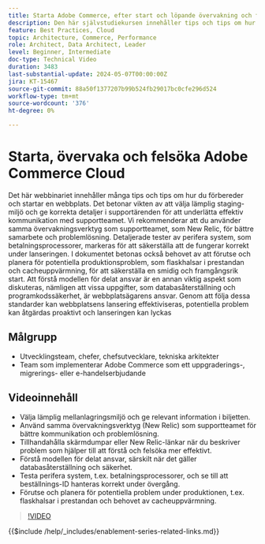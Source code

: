 ```yaml
---
title: Starta Adobe Commerce, efter start och löpande övervakning och felsökning
description: Den här självstudiekursen innehåller tips och tips om hur du förbereder och startar en webbplats. Välja rätt staging-miljö, ge relevant information i supportärenden och använd samma övervakningsverktyg som supportteamet för bättre kommunikation. Framhäv behovet av grundlig testning av perifera system, som betalningsprocessorer, och planering av potentiella produktionsproblem som flaskhalsar i prestandan och cacheuppvärmning. Effektiv kommunikation, proaktiv planering och förståelse av modellen med delat ansvar betonas också. Genom att följa dessa standarder kan webbplatsens lansering bli smidigare och mer framgångsrik.
feature: Best Practices, Cloud
topic: Architecture, Commerce, Performance
role: Architect, Data Architect, Leader
level: Beginner, Intermediate
doc-type: Technical Video
duration: 3483
last-substantial-update: 2024-05-07T00:00:00Z
jira: KT-15467
source-git-commit: 88a50f1377207b99b524fb29017bc0cfe296d524
workflow-type: tm+mt
source-wordcount: '376'
ht-degree: 0%

---
```


# Starta, övervaka och felsöka Adobe Commerce Cloud

Det här webbinariet innehåller många tips och tips om hur du förbereder och startar en webbplats. Det betonar vikten av att välja lämplig staging-miljö och ge korrekta detaljer i supportärenden för att underlätta effektiv kommunikation med supportteamet. Vi rekommenderar att du använder samma övervakningsverktyg som supportteamet, som New Relic, för bättre samarbete och problemlösning. Detaljerade tester av perifera system, som betalningsprocessorer, markeras för att säkerställa att de fungerar korrekt under lanseringen. I dokumentet betonas också behovet av att förutse och planera för potentiella produktionsproblem, som flaskhalsar i prestandan och cacheuppvärmning, för att säkerställa en smidig och framgångsrik start. Att förstå modellen för delat ansvar är en annan viktig aspekt som diskuteras, nämligen att vissa uppgifter, som databasåterställning och programkodssäkerhet, är webbplatsägarens ansvar. Genom att följa dessa standarder kan webbplatsens lansering effektiviseras, potentiella problem kan åtgärdas proaktivt och lanseringen kan lyckas

## Målgrupp

* Utvecklingsteam, chefer, chefsutvecklare, tekniska arkitekter
* Team som implementerar Adobe Commerce som ett uppgraderings-, migrerings- eller e-handelserbjudande

## Videoinnehåll

* Välja lämplig mellanlagringsmiljö och ge relevant information i biljetten.
* Använd samma övervakningsverktyg (New Relic) som supportteamet för bättre kommunikation och problemlösning.
* Tillhandahålla skärmdumpar eller New Relic-länkar när du beskriver problem som hjälper till att förstå och felsöka mer effektivt.
* Förstå modellen för delat ansvar, särskilt när det gäller databasåterställning och säkerhet.
* Testa perifera system, t.ex. betalningsprocessorer, och se till att beställnings-ID hanteras korrekt under övergång.
* Förutse och planera för potentiella problem under produktionen, t.ex. flaskhalsar i prestandan och behovet av cacheuppvärmning.


>[!VIDEO](https://video.tv.adobe.com/v/3428990?learn=on)

{{$include /help/_includes/enablement-series-related-links.md}}
